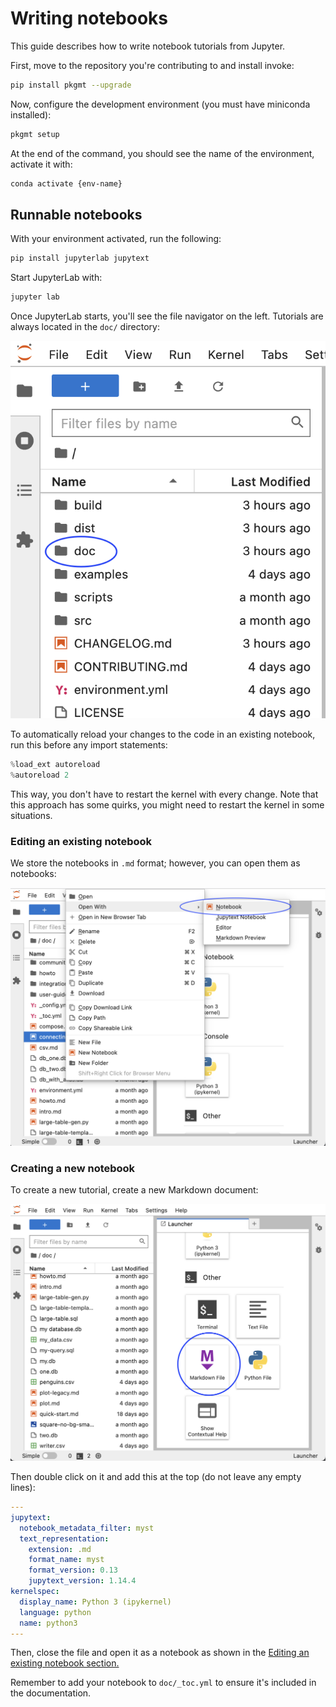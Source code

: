 # Writing notebooks

This guide describes how to write notebook tutorials from Jupyter.

First, move to the repository you're contributing to and install invoke:

```sh
pip install pkgmt --upgrade
```

Now, configure the development environment (you must have miniconda installed):

```sh
pkgmt setup
```

At the end of the command, you should see the name of the environment, activate it with:

```sh
conda activate {env-name}
```

## Runnable notebooks

With your environment activated, run the following:

```sh
pip install jupyterlab jupytext
```

Start JupyterLab with:

```sh
jupyter lab
```

Once JupyterLab starts, you'll see the file navigator on the left. Tutorials are always located in the `doc/` directory:

![files](assets/notebooks-files.png)

To automatically reload your changes to the code in an existing notebook, run this before any import statements:

```python
%load_ext autoreload
%autoreload 2
```

This way, you don't have to restart the kernel with every change. Note that this approach has some quirks, you might need to restart the kernel in some situations.

### Editing an existing notebook

We store the notebooks in `.md` format; however, you can open them as notebooks:

![files](assets/notebooks-open.png)

### Creating a new notebook

To create a new tutorial, create a new Markdown document:


![files](assets/notebooks-markdown.png)

Then double click on it and add this at the top (do not leave any empty lines):

```yaml
---
jupytext:
  notebook_metadata_filter: myst
  text_representation:
    extension: .md
    format_name: myst
    format_version: 0.13
    jupytext_version: 1.14.4
kernelspec:
  display_name: Python 3 (ipykernel)
  language: python
  name: python3
---
```

Then, close the file and open it as a notebook as shown in the [Editing an existing notebook section.](#editing-an-existing-notebook)

Remember to add your notebook to `doc/_toc.yml` to ensure it's included in the documentation.
